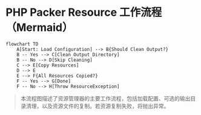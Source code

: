 # PHP Packer Resource 工作流程（Mermaid）

```mermaid
flowchart TD
    A[Start: Load Configuration] --> B{Should Clean Output?}
    B -- Yes --> C[Clean Output Directory]
    B -- No --> D[Skip Cleaning]
    C --> E[Copy Resources]
    D --> E
    E --> F{All Resources Copied?}
    F -- Yes --> G[Done]
    F -- No --> H[Throw ResourceException]
```

> 本流程图描述了资源管理器的主要工作流程，包括加载配置、可选的输出目录清理，以及资源文件的复制。若资源复制失败，将抛出异常。
